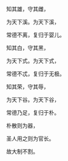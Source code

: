 知其雄，守其雌，

为天下溪。为天下溪，

常德不离，复归于婴儿。

知其白，守其黑，

为天下式。为天下式，

常德不忒，复归于无极。

知其荣，守其辱，

为天下谷。为天下谷，

常德乃足，复归于朴。

朴散则为器，

圣人用之则为官长。

故大制不割。
